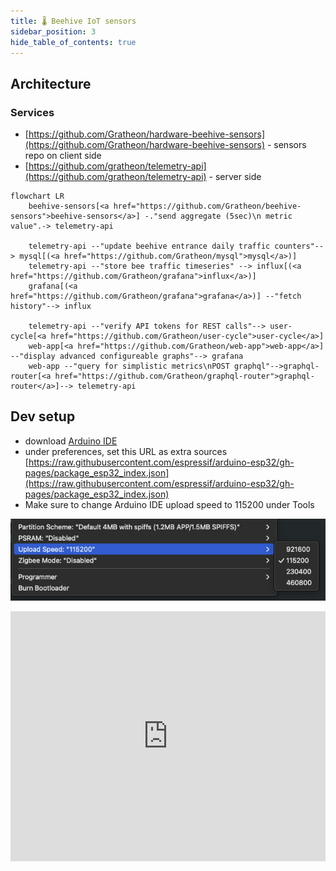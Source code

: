 ```yaml
---
title: 🌡️ Beehive IoT sensors
sidebar_position: 3
hide_table_of_contents: true
---
```

## Architecture

### Services
- [https://github.com/Gratheon/hardware-beehive-sensors](https://github.com/Gratheon/hardware-beehive-sensors) - sensors repo on client side
- [https://github.com/gratheon/telemetry-api](https://github.com/gratheon/telemetry-api) - server side

```mermaid
flowchart LR
	beehive-sensors[<a href="https://github.com/Gratheon/beehive-sensors">beehive-sensors</a>] -."send aggregate (5sec)\n metric value".-> telemetry-api

	telemetry-api --"update beehive entrance daily traffic counters"--> mysql[(<a href="https://github.com/Gratheon/mysql">mysql</a>)]
	telemetry-api --"store bee traffic timeseries" --> influx[(<a href="https://github.com/Gratheon/grafana">influx</a>)]
	grafana[(<a href="https://github.com/Gratheon/grafana">grafana</a>)] --"fetch history"--> influx

	telemetry-api --"verify API tokens for REST calls"--> user-cycle[<a href="https://github.com/Gratheon/user-cycle">user-cycle</a>]
	web-app[<a href="https://github.com/Gratheon/web-app">web-app</a>] --"display advanced configureable graphs"--> grafana
	web-app --"query for simplistic metrics\nPOST graphql"-->graphql-router[<a href="https://github.com/Gratheon/graphql-router">graphql-router</a>]--> telemetry-api

```


## Dev setup

- download [Arduino IDE](https://www.arduino.cc/en/software)
- under preferences, set this URL as extra sources [https://raw.githubusercontent.com/espressif/arduino-esp32/gh-pages/package_esp32_index.json](https://raw.githubusercontent.com/espressif/arduino-esp32/gh-pages/package_esp32_index.json)
- Make sure to change Arduino IDE upload speed to 115200 under Tools

![](../img/Screenshot%202024-07-22%20at%2003.42.43.png)


<iframe width="100%" height="400" src="https://www.youtube.com/embed/xPlN_Tk3VLQ" title="Introduction to ESP32 - Getting Started" frameborder="0" allow="accelerometer; autoplay; clipboard-write; encrypted-media; gyroscope; picture-in-picture; web-share" referrerpolicy="strict-origin-when-cross-origin" allowfullscreen></iframe>